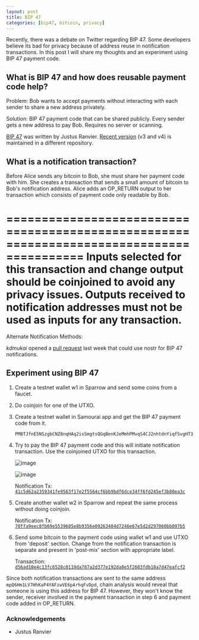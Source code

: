 ```yaml
---
layout: post
title: BIP 47
categories: [bip47, bitcoin, privacy]
---
```


Recently, there was a debate on Twitter regarding BIP 47. Some developers
believe its bad for privacy because of address reuse in notification transactions.
In this post I will share my thoughts and an experiment using BIP 47 payment code.


## What is BIP 47 and how does reusable payment code help?

Problem: Bob wants to accept payments without interacting with each sender to share
a new address privately.

Solution: BIP 47 payment code that can be shared publicly. Every sender gets a new
address to pay Bob. Requires no server or scanning.

[BIP 47](https://github.com/bitcoin/bips/blob/master/bip-0047.mediawiki) was written
by Justus Ranvier. [Recent version](https://github.com/OpenBitcoinPrivacyProject/rfc/blob/master/obpp-05.mediawiki)
(v3 and v4) is maintained in a different repository.

## What is a notification transaction?

Before Alice sends any bitcoin to Bob, she must share her payment code with him.
She creates a transaction that sends a small amount of bitcoin to Bob's notification
address. Alice adds an OP_RETURN output to her transaction which consists of payment
code only readable by Bob.

=========================================================================================
Inputs selected for this transaction and change output should be coinjoined to avoid
any privacy issues. Outputs received to notification addresses must not be used as inputs
for any transaction.
=========================================================================================

Alternate Notification Methods:

_kdmukai_ opened a [pull request](https://github.com/nostr-protocol/nips/pull/165) last
week that could use nostr for BIP 47 notifications.

## Experiment using BIP 47

1. Create a testnet wallet w1 in Sparrow and send some coins from a faucet.
2. Do coinjoin for one of the UTXO.
3. Create a testnet wallet in Samourai app and get the BIP 47 payment code from it.

   ```
   PM8TJfnE5NSzgbCNZ8nqHAq2isSmgtsQGqBenKJeMmhPMvqS4CJ2nhtdnYiqfSvgHT3CvqYonwg3MVLaYCehNR8tyHACtRKZEyYFSWbnaCMt1GHcpbNh
   ```
4. Try to pay the BIP 47 payment code and this will initiate notification transaction.
Use the coinjoined UTXO for this transaction.

   ![image](https://user-images.githubusercontent.com/94559964/212715379-007ed0a1-c3ff-4930-b340-b2519859bef0.png)

   ![image](https://user-images.githubusercontent.com/94559964/212715491-542716da-99b8-41a2-b316-3256597d32bb.png)

   Notification Tx: [`41c5d62a2359341fe9563f17e2f5564cf6bb9bdf6dce34ff6fd245ef3b80ea3c`](https://mempool.space/testnet/tx/41c5d62a2359341fe9563f17e2f5564cf6bb9bdf6dce34ff6fd245ef3b80ea3c)

5. Create another wallet w2 in Sparrow and repeat the same process without doing coinjoin.

   Notification Tx: [`70ffa9eec8fb69e5539685e8b9356e09263404d7246e67e5d2d297060bb097b5`](https://mempool.space/testnet/tx/70ffa9eec8fb69e5539685e8b9356e09263404d7246e67e5d2d297060bb097b5)

6. Send some bitcoin to the payment code using wallet w1 and use UTXO from 'deposit' section.
Change from the notification transaction is separate and present in 'post-mix' section with
appropriate label.

   Transaction: [`d56ad10e4c13fc6528c0119da787a2d377e192da0e5f2603fdb18a7d47eafcf2`](https://mempool.space/testnet/tx/d56ad10e4c13fc6528c0119da787a2d377e192da0e5f2603fdb18a7d47eafcf2)

Since both notification transactions are sent to the same address `mpQ6Hm1LV7HhKaP4YAFzwVE6pArhqFvDpd`,
chain analysis would reveal that someone is using this address for BIP 47. However, they won't know the
sender, receiver involved in the payment transaction in step 6 and payment code added in OP_RETURN.

### Acknowledgements

- Justus Ranvier
